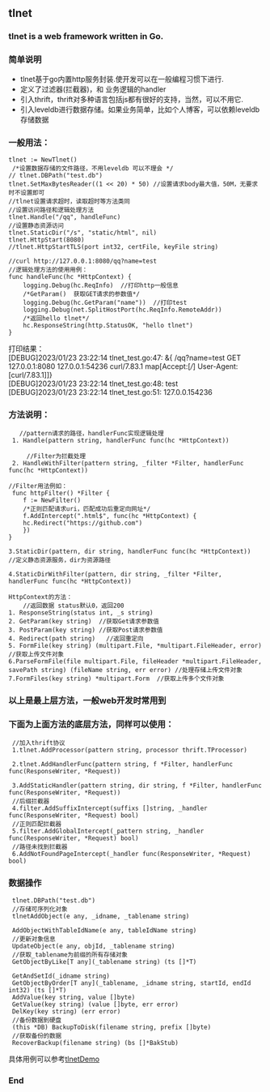 ## tlnet
### tlnet is a web framework written in Go.
### 简单说明
- tlnet基于go内置http服务封装.使开发可以在一般编程习惯下进行.
- 定义了过滤器(拦截器)，和 业务逻辑的handler
- 引入thrift，thrift对多种语言包括js都有很好的支持，当然，可以不用它.
- 引入leveldb进行数据存储。如果业务简单，比如个人博客，可以依赖leveldb存储数据

### 一般用法：
	tlnet := NewTlnet() 
	 /*设置数据存储的文件路径，不用leveldb 可以不理会 */
	// tlnet.DBPath("test.db")    
	tlnet.SetMaxBytesReader((1 << 20) * 50) //设置请求body最大值，50M，无要求时不设置即可
	//tlnet设置请求超时，读取超时等方法类同
	//设置访问路径和逻辑处理方法
	tlnet.Handle("/qq", handleFunc)
	//设置静态资源访问
	tlnet.StaticDir("/s", "static/html", nil)
	tlnet.HttpStart(8080) 
	//tlnet.HttpStartTLS(port int32, certFile, keyFile string)
	
	//curl http://127.0.0.1:8080/qq?name=test
	//逻辑处理方法的使用用例：
	func handleFunc(hc *HttpContext) {
		logging.Debug(hc.ReqInfo)  //打印http一般信息
		/*GetParam()  获取GET请求的参数值*/
		logging.Debug(hc.GetParam("name"))  //打印test  
		logging.Debug(net.SplitHostPort(hc.ReqInfo.RemoteAddr))
		/*返回hello tlnet*/
		hc.ResponseString(http.StatusOK, "hello tlnet")
	}
打印结果：<br/>
[DEBUG]2023/01/23 23:22:14 tlnet_test.go:47: &{ /qq?name=test GET 127.0.0.1:8080 127.0.0.1:54236 curl/7.83.1 map[Accept:[*/*] User-Agent:[curl/7.83.1]]}<br/>
[DEBUG]2023/01/23 23:22:14 tlnet_test.go:48: test<br/>
[DEBUG]2023/01/23 23:22:14 tlnet_test.go:51: 127.0.0.154236<nil><br/>

### 方法说明：
	   //pattern请求的路径，handlerFunc实现逻辑处理 
	 1. Handle(pattern string, handlerFunc func(hc *HttpContext))
	
		 //Filter为拦截处理
	 2. HandleWithFilter(pattern string, _filter *Filter, handlerFunc func(hc *HttpContext))

	//Filter用法例如：
	 func httpFilter() *Filter {
		f := NewFilter()
		/*正则匹配请求uri，匹配成功后重定向网址*/
		f.AddIntercept(".html$", func(hc *HttpContext) {
		hc.Redirect("https://github.com")
		})
	}
	
	3.StaticDir(pattern, dir string, handlerFunc func(hc *HttpContext))
	//定义静态资源服务，dir为资源路径 
	
	4.StaticDirWithFilter(pattern, dir string, _filter *Filter, handlerFunc func(hc *HttpContext)) 
	
	HttpContext的方法：
		//返回数据 status默认0，返回200
	1. ResponseString(status int, _s string)
	2. GetParam(key string)  //获取Get请求参数值
	3. PostParam(key string) //获取Post请求参数值
	4. Redirect(path string)   //返回重定向
	5. FormFile(key string) (multipart.File, *multipart.FileHeader, error) //获取上传文件对象
	6.ParseFormFile(file multipart.File, fileHeader *multipart.FileHeader, savePath string) (fileName string, err error) //处理存储上传文件对象
	7.FormFiles(key string) *multipart.Form  //获取上传多个文件对象
	
### 以上是最上层方法，一般web开发时常用到
### 下面为上面方法的底层方法，同样可以使用：
	 //加入thrift协议
	 1.tlnet.AddProcessor(pattern string, processor thrift.TProcessor)
	 
	 2.tlnet.AddHandlerFunc(pattern string, f *Filter, handlerFunc func(ResponseWriter, *Request))
	 
	 3.AddStaticHandler(pattern string, dir string, f *Filter, handlerFunc func(ResponseWriter, *Request))
	 //后缀拦截器
	 4.filter.AddSuffixIntercept(suffixs []string, _handler func(ResponseWriter, *Request) bool)
	 //正则匹配拦截器
	 5.filter.AddGlobalIntercept(_pattern string, _handler func(ResponseWriter, *Request) bool)
	 //路径未找到拦截器
	 6.AddNotFoundPageIntercept(_handler func(ResponseWriter, *Request) bool)
	  
### 数据操作
	 tlnet.DBPath("test.db")
	 //存储可序列化对象
	 tlnetAddObject(e any, _idname, _tablename string)
	 
	 AddObjectWithTableIdName(e any, tableIdName string)
	 //更新对象信息
	 UpdateObject(e any, objId, _tablename string) 
	 //获取_tablename为前缀的所有存储对象
	 GetObjectByLike[T any](_tablename string) (ts []*T)
	 
	 GetAndSetId(_idname string)
	 GetObjectByOrder[T any](_tablename, _idname string, startId, endId int32) (ts []*T) 
	 AddValue(key string, value []byte)
	 GetValue(key string) (value []byte, err error)
	 DelKey(key string) (err error) 
	 //备份数据到硬盘
	 (this *DB) BackupToDisk(filename string, prefix []byte)
	 //获取备份的数据
	 RecoverBackup(filename string) (bs []*BakStub)
具体用例可以参考[tlnetDemo](https://github.com/donnie4w/tlnetDemo "tlnetDemo")
### End
